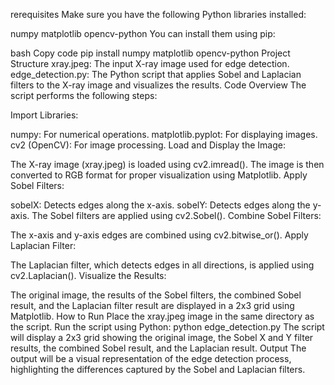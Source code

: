 rerequisites
Make sure you have the following Python libraries installed:

numpy
matplotlib
opencv-python
You can install them using pip:

bash
Copy code
pip install numpy matplotlib opencv-python
Project Structure
xray.jpeg: The input X-ray image used for edge detection.
edge_detection.py: The Python script that applies Sobel and Laplacian filters to the X-ray image and visualizes the results.
Code Overview
The script performs the following steps:

Import Libraries:

numpy: For numerical operations.
matplotlib.pyplot: For displaying images.
cv2 (OpenCV): For image processing.
Load and Display the Image:

The X-ray image (xray.jpeg) is loaded using cv2.imread().
The image is then converted to RGB format for proper visualization using Matplotlib.
Apply Sobel Filters:

sobelX: Detects edges along the x-axis.
sobelY: Detects edges along the y-axis.
The Sobel filters are applied using cv2.Sobel().
Combine Sobel Filters:

The x-axis and y-axis edges are combined using cv2.bitwise_or().
Apply Laplacian Filter:

The Laplacian filter, which detects edges in all directions, is applied using cv2.Laplacian().
Visualize the Results:

The original image, the results of the Sobel filters, the combined Sobel result, and the Laplacian filter result are displayed in a 2x3 grid using Matplotlib.
How to Run
Place the xray.jpeg image in the same directory as the script.
Run the script using Python:
python edge_detection.py
The script will display a 2x3 grid showing the original image, the Sobel X and Y filter results, the combined Sobel result, and the Laplacian result.
Output
The output will be a visual representation of the edge detection process, highlighting the differences captured by the Sobel and Laplacian filters.
